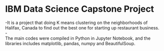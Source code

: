 # IBM Data Science Capstone Project
-It is a project that doing K means clustering on the neighborhoods of Halifax, Canada to find out the best one for starting up restaurant business.
-<br>The main codes were compiled in Python in Jupyter Notebook, and the libraries includes matplotlib, pandas, numpy and BeautifulSoup.
